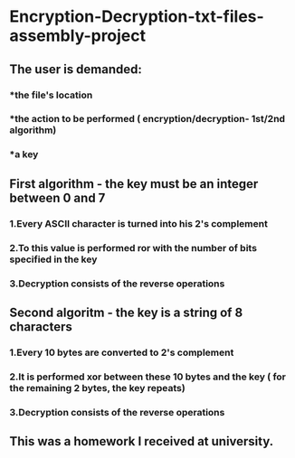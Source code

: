# Encryption-Decryption-txt-files-assembly-project

## The user is demanded:
### *the file's location
### *the action to be performed ( encryption/decryption-  1st/2nd algorithm)
### *a key

## **First algorithm** - the key must be an integer between 0 and 7
### 1.Every ASCII character is turned into his 2's complement
### 2.To this value is performed ror with the number of bits specified in the key
### 3.Decryption consists of the reverse operations

## **Second algoritm** - the key is a string of 8 characters
### 1.Every 10 bytes are converted to 2's complement
### 2.It is performed xor between these 10 bytes and the key ( for the remaining 2 bytes, the key repeats)
### 3.Decryption consists of the reverse operations


## This was a homework I received at university.
